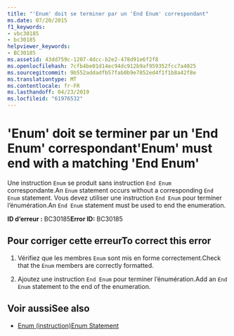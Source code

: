 ```yaml
---
title: "'Enum' doit se terminer par un 'End Enum' correspondant"
ms.date: 07/20/2015
f1_keywords:
- vbc30185
- bc30185
helpviewer_keywords:
- BC30185
ms.assetid: 43dd759c-1207-4dcc-b2e2-478d91e6f2f8
ms.openlocfilehash: 7cfb4be01d14ec94dc912b9af959352fcc7a4025
ms.sourcegitcommit: 9b552addadfb57fab0b9e7852ed4f1f1b8a42f8e
ms.translationtype: MT
ms.contentlocale: fr-FR
ms.lasthandoff: 04/23/2019
ms.locfileid: "61976532"
---
```

# <a name="enum-must-end-with-a-matching-end-enum"></a><span data-ttu-id="1cc6c-102">'Enum' doit se terminer par un 'End Enum' correspondant</span><span class="sxs-lookup"><span data-stu-id="1cc6c-102">'Enum' must end with a matching 'End Enum'</span></span>
<span data-ttu-id="1cc6c-103">Une instruction `Enum` se produit sans instruction `End Enum` correspondante.</span><span class="sxs-lookup"><span data-stu-id="1cc6c-103">An `Enum` statement occurs without a corresponding `End Enum` statement.</span></span> <span data-ttu-id="1cc6c-104">Vous devez utiliser une instruction `End Enum` pour terminer l’énumération.</span><span class="sxs-lookup"><span data-stu-id="1cc6c-104">An `End Enum` statement must be used to end the enumeration.</span></span>  
  
 <span data-ttu-id="1cc6c-105">**ID d’erreur :** BC30185</span><span class="sxs-lookup"><span data-stu-id="1cc6c-105">**Error ID:** BC30185</span></span>  
  
## <a name="to-correct-this-error"></a><span data-ttu-id="1cc6c-106">Pour corriger cette erreur</span><span class="sxs-lookup"><span data-stu-id="1cc6c-106">To correct this error</span></span>  
  
1. <span data-ttu-id="1cc6c-107">Vérifiez que les membres `Enum` sont mis en forme correctement.</span><span class="sxs-lookup"><span data-stu-id="1cc6c-107">Check that the `Enum` members are correctly formatted.</span></span>  
  
2. <span data-ttu-id="1cc6c-108">Ajoutez une instruction `End Enum` pour terminer l’énumération.</span><span class="sxs-lookup"><span data-stu-id="1cc6c-108">Add an `End Enum` statement to the end of the enumeration.</span></span>  
  
## <a name="see-also"></a><span data-ttu-id="1cc6c-109">Voir aussi</span><span class="sxs-lookup"><span data-stu-id="1cc6c-109">See also</span></span>

- [<span data-ttu-id="1cc6c-110">Enum (instruction)</span><span class="sxs-lookup"><span data-stu-id="1cc6c-110">Enum Statement</span></span>](../../visual-basic/language-reference/statements/enum-statement.md)
